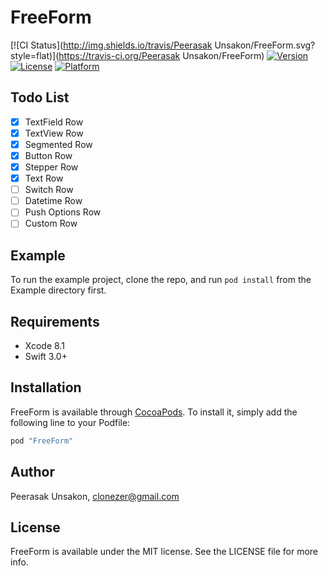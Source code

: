 # FreeForm

[![CI Status](http://img.shields.io/travis/Peerasak Unsakon/FreeForm.svg?style=flat)](https://travis-ci.org/Peerasak Unsakon/FreeForm)
[![Version](https://img.shields.io/cocoapods/v/FreeForm.svg?style=flat)](http://cocoapods.org/pods/FreeForm)
[![License](https://img.shields.io/cocoapods/l/FreeForm.svg?style=flat)](http://cocoapods.org/pods/FreeForm)
[![Platform](https://img.shields.io/cocoapods/p/FreeForm.svg?style=flat)](http://cocoapods.org/pods/FreeForm)

## Todo List
- [X] TextField Row
- [X] TextView Row 
- [X] Segmented Row
- [X] Button Row
- [X] Stepper Row
- [X] Text Row
- [ ] Switch Row
- [ ] Datetime Row
- [ ] Push Options Row
- [ ] Custom Row

## Example

To run the example project, clone the repo, and run `pod install` from the Example directory first.

## Requirements
- Xcode 8.1
- Swift 3.0+

## Installation

FreeForm is available through [CocoaPods](http://cocoapods.org). To install
it, simply add the following line to your Podfile:

```ruby
pod "FreeForm"
```

## Author

Peerasak Unsakon, clonezer@gmail.com

## License

FreeForm is available under the MIT license. See the LICENSE file for more info.
